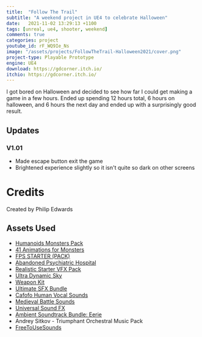 ```yaml
---
title:  "Follow The Trail"
subtitle: "A weekend project in UE4 to celebrate Halloween"
date:   2021-11-02 13:29:13 +1100
tags: [unreal, ue4, shooter, weekend]
comments: true
categories: project
youtube_id: rF_WQ9Ie_Ns
image: "/assets/projects/FollowTheTrail-Halloween2021/cover.png"
project-type: Playable Prototype
engine: UE4
download: https://gdcorner.itch.io/
itchio: https://gdcorner.itch.io/
---
```


I got bored on Halloween and decided to see how far I could get making a game in a few hours. Ended up spending 12 hours total, 6 hours on halloween, and 6 hours the next day and ended up with a surprisingly good result.

## Updates

### V1.01

 - Made escape button exit the game
 - Brightened experience slightly so it isn't quite so dark on other screens

# Credits

Created by Philip Edwards

## Assets Used

- [Humanoids Monsters Pack](https://unrealengine.com/marketplace/en-US/product/humanoids-monsters-pack)
- [41 Animations for Monsters](https://unrealengine.com/marketplace/en-US/product/41-animations-for-monsters)
- [FPS STARTER (PACK)](https://unrealengine.com/marketplace/en-US/product/fps-starter-pack-01)
- [Abandoned Psychiatric Hospital](https://unrealengine.com/marketplace/en-US/product/abandoned-psychiatric-hospital)
- [Realistic Starter VFX Pack](https://unrealengine.com/marketplace/en-US/product/realistic-starter-vfx-pack)
- [Ultra Dynamic Sky](https://unrealengine.com/marketplace/en-US/product/ultra-dynamic-sky)
- [Weapon Kit](https://unrealengine.com/marketplace/en-US/product/weapon-kit)
- [Ultimate SFX Bundle](https://unrealengine.com/marketplace/en-US/product/ultimate-sfx-music-bundle-everything-bundle)
- [Cafofo Human Vocal Sounds](https://www.unrealengine.com/marketplace/en-US/product/47d97ec9379e4446beb73cb12701a54a)
- [Medieval Battle Sounds](https://www.unrealengine.com/marketplace/en-US/product/medieval-battle-sounds-library)
- [Universal Sound FX](https://www.imphenzia.com/universal-sound-fx)
- [Ambient Soundtrack Bundle: Eerie](https://www.unrealengine.com/marketplace/en-US/product/ambient-soundtrack-bundle-eerie)
- Andrey Sitkov - Triumphant Orchestral Music Pack
- [FreeToUseSounds](https://www.freetousesounds.com/)